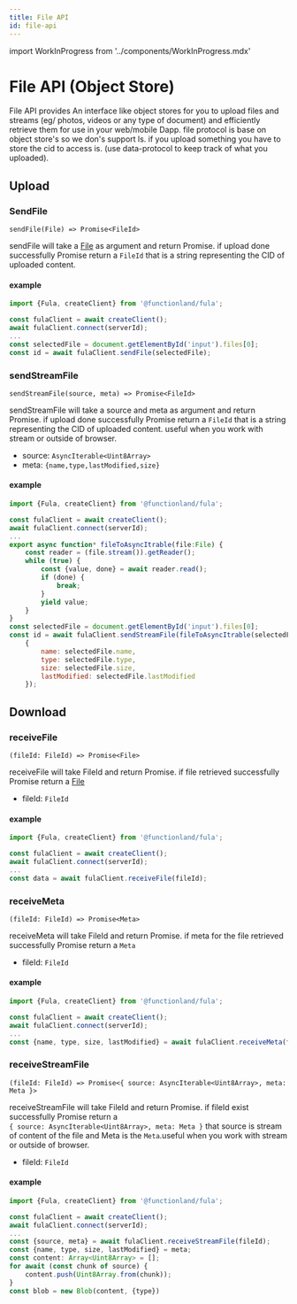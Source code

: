 ```yaml
---
title: File API
id: file-api
---
```

import WorkInProgress from '../components/WorkInProgress.mdx'


# File API (Object Store)
File API provides An interface like object stores for you to upload files and streams (eg/ photos, videos or any type of 
document) and efficiently retrieve them for use in your web/mobile Dapp. file protocol is base on object store's so we don's support ls.
if you upload something you have to store the cid to access is. (use data-protocol to keep track of what you uploaded).

## Upload

### SendFile 
`sendFile(File) => Promise<FileId>` <br/>

sendFile will take a [File](https://developer.mozilla.org/en-US/docs/Web/API/File) as argument and return Promise. if upload done successfully Promise return a `FileId` that is a string
representing the CID of uploaded content. 

#### example
```js
import {Fula, createClient} from '@functionland/fula';

const fulaClient = await createClient();
await fulaClient.connect(serverId);
...
const selectedFile = document.getElementById('input').files[0];
const id = await fulaClient.sendFile(selectedFile);
```

### sendStreamFile
`sendStreamFile(source, meta) => Promise<FileId>` <br/>

sendStreamFile will take a source and meta  as argument and return Promise. if upload done successfully Promise return a `FileId` that is a string
representing the CID of uploaded content. useful when you work with stream or outside of browser.
- source:  `AsyncIterable<Uint8Array>`
- meta: `{name,type,lastModified,size}`

#### example
```js
import {Fula, createClient} from '@functionland/fula';

const fulaClient = await createClient();
await fulaClient.connect(serverId);
...
export async function* fileToAsyncItrable(file:File) {
    const reader = (file.stream()).getReader();
    while (true) {
        const {value, done} = await reader.read();
        if (done) {
            break;
        }
        yield value;
    }
}
const selectedFile = document.getElementById('input').files[0];
const id = await fulaClient.sendStreamFile(fileToAsyncItrable(selectedFile),
    {
        name: selectedFile.name,
        type: selectedFile.type,
        size: selectedFile.size,
        lastModified: selectedFile.lastModified
    });
```

## Download 
### receiveFile
`(fileId: FileId) => Promise<File>`<br/>

receiveFile will take FileId and return Promise. if file retrieved  successfully Promise return a [File](https://developer.mozilla.org/en-US/docs/Web/API/File)
- fileId:  `FileId`



#### example
```js
import {Fula, createClient} from '@functionland/fula';

const fulaClient = await createClient();
await fulaClient.connect(serverId);
...
const data = await fulaClient.receiveFile(fileId);

```
### receiveMeta
`(fileId: FileId) => Promise<Meta>`<br/>

receiveMeta will take FileId and return Promise. if meta for the file retrieved successfully Promise return a `Meta`
- fileId:  `FileId`



#### example
```js
import {Fula, createClient} from '@functionland/fula';

const fulaClient = await createClient();
await fulaClient.connect(serverId);
...
const {name, type, size, lastModified} = await fulaClient.receiveMeta(fileId);

```
### receiveStreamFile 
`(fileId: FileId) => Promise<{ source: AsyncIterable<Uint8Array>, meta: Meta }>` <br/>

receiveStreamFile will take FileId and return Promise. if fileId exist successfully Promise return a <br/> 
`{ source: AsyncIterable<Uint8Array>, meta: Meta }`
that source is stream of content of the file and Meta is the `Meta`.useful when you work with stream or outside of browser.
- fileId:  `FileId`



#### example
```js
import {Fula, createClient} from '@functionland/fula';

const fulaClient = await createClient();
await fulaClient.connect(serverId);
...
const {source, meta} = await fulaClient.receiveStreamFile(fileId);
const {name, type, size, lastModified} = meta;
const content: Array<Uint8Array> = [];
for await (const chunk of source) {
    content.push(Uint8Array.from(chunk));
}
const blob = new Blob(content, {type})


```




<WorkInProgress />
